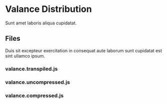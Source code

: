 # Valance Distribution
Sunt amet laboris aliqua cupidatat.
## Files
Duis sit excepteur exercitation in consequat aute laborum sunt cupidatat est sint ullamco ipsum.
### valance.transpiled.js
### valance.uncompressed.js
### valance.compressed.js